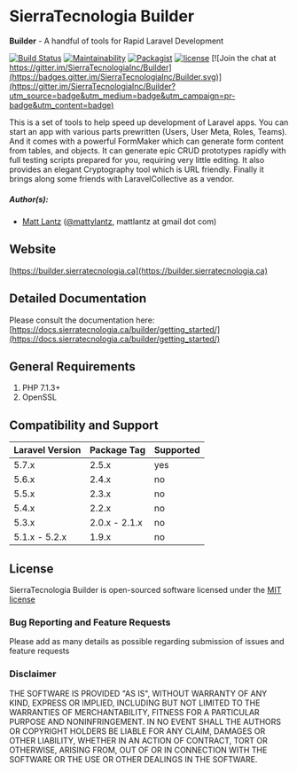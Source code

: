# SierraTecnologia Builder

**Builder** - A handful of tools for Rapid Laravel Development

[![Build Status](https://travis-ci.org/SierraTecnologiaInc/Builder.svg?branch=master)](https://travis-ci.org/SierraTecnologiaInc/Builder)
[![Maintainability](https://api.codeclimate.com/v1/badges/f28b73ebf600f2db7f48/maintainability)](https://codeclimate.com/github/SierraTecnologiaInc/Builder/maintainability)
[![Packagist](https://img.shields.io/packagist/dt/sierratecnologia/builder.svg)](https://packagist.org/packages/sierratecnologia/builder)
[![license](https://img.shields.io/github/license/mashape/apistatus.svg)](https://packagist.org/packages/sierratecnologia/builder)
[![Join the chat at https://gitter.im/SierraTecnologiaInc/Builder](https://badges.gitter.im/SierraTecnologiaInc/Builder.svg)](https://gitter.im/SierraTecnologiaInc/Builder?utm_source=badge&utm_medium=badge&utm_campaign=pr-badge&utm_content=badge)

This is a set of tools to help speed up development of Laravel apps. You can start an app with various parts prewritten (Users, User Meta, Roles, Teams). And it comes with a powerful FormMaker which can generate form content from tables, and objects. It can generate epic CRUD prototypes rapidly with full testing scripts prepared for you, requiring very little editing. It also provides an elegant Cryptography tool which is URL friendly. Finally it brings along some friends with LaravelCollective as a vendor.

##### Author(s):
* [Matt Lantz](https://github.com/mlantz) ([@mattylantz](http://twitter.com/mattylantz), mattlantz at gmail dot com)

## Website
[https://builder.sierratecnologia.ca](https://builder.sierratecnologia.ca)

## Detailed Documentation
Please consult the documentation here: [https://docs.sierratecnologia.ca/builder/getting_started/](https://docs.sierratecnologia.ca/builder/getting_started/)

## General Requirements
1. PHP 7.1.3+
2. OpenSSL

## Compatibility and Support
| Laravel Version | Package Tag | Supported |
|-----------------|-------------|-----------|
| 5.7.x | 2.5.x | yes |
| 5.6.x | 2.4.x | no |
| 5.5.x | 2.3.x | no |
| 5.4.x | 2.2.x | no |
| 5.3.x | 2.0.x - 2.1.x | no |
| 5.1.x - 5.2.x | 1.9.x | no |

## License
SierraTecnologia Builder is open-sourced software licensed under the [MIT license](http://opensource.org/licenses/MIT)

### Bug Reporting and Feature Requests
Please add as many details as possible regarding submission of issues and feature requests

### Disclaimer
THE SOFTWARE IS PROVIDED "AS IS", WITHOUT WARRANTY OF ANY KIND, EXPRESS OR IMPLIED, INCLUDING BUT NOT LIMITED TO THE WARRANTIES OF MERCHANTABILITY, FITNESS FOR A PARTICULAR PURPOSE AND NONINFRINGEMENT. IN NO EVENT SHALL THE AUTHORS OR COPYRIGHT HOLDERS BE LIABLE FOR ANY CLAIM, DAMAGES OR OTHER LIABILITY, WHETHER IN AN ACTION OF CONTRACT, TORT OR OTHERWISE, ARISING FROM, OUT OF OR IN CONNECTION WITH THE SOFTWARE OR THE USE OR OTHER DEALINGS IN THE SOFTWARE.
